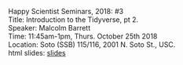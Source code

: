 Happy Scientist Seminars, 2018: #3  
Title: Introduction to the Tidyverse, pt 2.  
Speaker: Malcolm Barrett  
Time: 11:45am-1pm, Thurs. October 25th 2018  
Location: Soto (SSB) 115/116, 2001 N. Soto St., USC.  
html slides: [slides](https://rawcdn.githack.com/malcolmbarrett/happy_scientist/master/ggplot2/intro_to_tidyverse_ggplot2.html)
